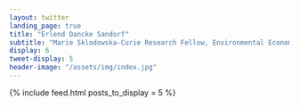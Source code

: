 ```yaml
---
layout: twitter
landing_page: true
title: "Erlend Dancke Sandorf"
subtitle: "Marie Sklodowska-Curie Research Fellow, Environmental Economist and Choice Modeller"
display: 6
tweet-display: 5
header-image: "/assets/img/index.jpg"
---
```


{% include feed.html posts_to_display = 5 %}
